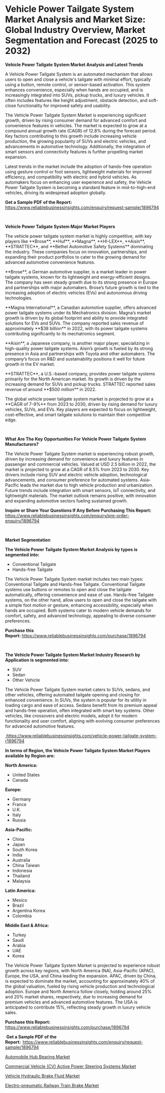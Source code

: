 <p><h1>Vehicle Power Tailgate System Market Analysis and Market Size: Global Industry Overview, Market Segmentation and Forecast (2025 to 2032)</h1></p><p><strong>Vehicle Power Tailgate System Market Analysis and Latest Trends</strong></p>
<p><p>A Vehicle Power Tailgate System is an automated mechanism that allows users to open and close a vehicle's tailgate with minimal effort, typically using a button, remote control, or sensor-based activation. This system enhances convenience, especially when hands are occupied, and is increasingly integrated into SUVs, pickup trucks, and luxury vehicles. It often includes features like height adjustment, obstacle detection, and soft-close functionality for improved safety and usability.</p><p>The Vehicle Power Tailgate System Market is experiencing significant growth, driven by rising consumer demand for advanced comfort and convenience features in vehicles. The market is expected to grow at a compound annual growth rate (CAGR) of 12.8% during the forecast period. Key factors contributing to this growth include increasing vehicle production, the growing popularity of SUVs and electric vehicles, and advancements in automotive technology. Additionally, the integration of smart sensors and connectivity features is further propelling market expansion.</p><p>Latest trends in the market include the adoption of hands-free operation using gesture control or foot sensors, lightweight materials for improved efficiency, and compatibility with electric and hybrid vehicles. As automakers focus on enhancing user experience and safety, the Vehicle Power Tailgate System is becoming a standard feature in mid-to-high-end vehicles, driving its widespread adoption globally.</p></p>
<p><strong>Get a Sample PDF of the Report:&nbsp;</strong> <a href="https://www.reliablebusinessinsights.com/enquiry/request-sample/1896794?utm_campaign=1847&utm_medium=2&utm_source=Github&utm_content=ia&utm_term=24012025&utm_id=vehicle-power-tailgate-system">https://www.reliablebusinessinsights.com/enquiry/request-sample/1896794</a></p>
<p>&nbsp;</p>
<p><strong>Vehicle Power Tailgate System Major Market Players</strong></p>
<p><p>The vehicle power tailgate system market is highly competitive, with key players like **Brose**, **Huf**, **Magna**, **HI-LEX**, **Aisin**, **STRATTEC**, and **Bethel Automotive Safety Systems** dominating the industry. These companies focus on innovation, partnerships, and expanding their product portfolios to cater to the growing demand for advanced automotive convenience features.</p><p>**Brose**, a German automotive supplier, is a market leader in power tailgate systems, known for its lightweight and energy-efficient designs. The company has seen steady growth due to its strong presence in Europe and partnerships with major automakers. Brose’s future growth is tied to the increasing adoption of electric vehicles (EVs) and autonomous driving technologies.</p><p>**Magna International**, a Canadian automotive supplier, offers advanced power tailgate systems under its Mechatronics division. Magna’s market growth is driven by its global footprint and ability to provide integrated solutions for EVs and SUVs. The company reported sales revenue of approximately **$38 billion** in 2022, with its power tailgate systems contributing significantly to its mechatronics segment.</p><p>**Aisin**, a Japanese company, is another major player, specializing in high-quality power tailgate systems. Aisin’s growth is fueled by its strong presence in Asia and partnerships with Toyota and other automakers. The company’s focus on R&D and sustainability positions it well for future growth in the EV market.</p><p>**STRATTEC**, a U.S.-based company, provides power tailgate systems primarily for the North American market. Its growth is driven by the increasing demand for SUVs and pickup trucks. STRATTEC reported sales revenue of around **$500 million** in 2022.</p><p>The global vehicle power tailgate system market is projected to grow at a **CAGR of 7-9%** from 2023 to 2030, driven by rising demand for luxury vehicles, SUVs, and EVs. Key players are expected to focus on lightweight, cost-effective, and smart tailgate solutions to maintain their competitive edge.</p></p>
<p>&nbsp;</p>
<p><strong>What Are The Key Opportunities For Vehicle Power Tailgate System Manufacturers?</strong></p>
<p><p>The Vehicle Power Tailgate System market is experiencing robust growth, driven by increasing demand for convenience and luxury features in passenger and commercial vehicles. Valued at USD 2.5 billion in 2022, the market is projected to grow at a CAGR of 8.5% from 2023 to 2030. Key drivers include rising SUV and electric vehicle adoption, technological advancements, and consumer preference for automated systems. Asia-Pacific leads the market due to high vehicle production and urbanization. Future trends include integration with smart sensors, IoT connectivity, and lightweight materials. The market outlook remains positive, with innovation and expanding automotive sectors fueling sustained growth.</p></p>
<p><strong>Inquire or Share Your Questions If Any Before Purchasing This Report:</strong> <a href="https://www.reliablebusinessinsights.com/enquiry/pre-order-enquiry/1896794?utm_campaign=1847&utm_medium=2&utm_source=Github&utm_content=ia&utm_term=24012025&utm_id=vehicle-power-tailgate-system">https://www.reliablebusinessinsights.com/enquiry/pre-order-enquiry/1896794</a></p>
<p>&nbsp;</p>
<p><strong>Market Segmentation</strong></p>
<p><strong>The Vehicle Power Tailgate System Market Analysis by types is segmented into:</strong></p>
<p><ul><li>Conventional Tailgate</li><li>Hands-free Tailgate</li></ul></p>
<p><p>The Vehicle Power Tailgate System market includes two main types: Conventional Tailgate and Hands-free Tailgate. Conventional Tailgate systems use buttons or remotes to open and close the tailgate automatically, offering convenience and ease of use. Hands-free Tailgate systems, on the other hand, allow users to open and close the tailgate with a simple foot motion or gesture, enhancing accessibility, especially when hands are occupied. Both systems cater to modern vehicle demands for comfort, safety, and advanced technology, appealing to diverse consumer preferences.</p></p>
<p><strong>Purchase this Report:&nbsp;</strong><a href="https://www.reliablebusinessinsights.com/purchase/1896794?utm_campaign=1847&utm_medium=2&utm_source=Github&utm_content=ia&utm_term=24012025&utm_id=vehicle-power-tailgate-system">https://www.reliablebusinessinsights.com/purchase/1896794</a></p>
<p>&nbsp;</p>
<p><strong>The Vehicle Power Tailgate System Market Industry Research by Application is segmented into:</strong></p>
<p><ul><li>SUV</li><li>Sedan</li><li>Other Vehicle</li></ul></p>
<p><p>The Vehicle Power Tailgate System market caters to SUVs, sedans, and other vehicles, offering automated tailgate opening and closing for enhanced convenience. In SUVs, the system is popular for its utility in loading cargo and ease of access. Sedans benefit from its premium appeal and hands-free operation, often integrated with smart key systems. Other vehicles, like crossovers and electric models, adopt it for modern functionality and user comfort, aligning with evolving consumer preferences for advanced automotive features.</p></p>
<p><a href="https://www.reliablebusinessinsights.com/vehicle-power-tailgate-system-r1896794?utm_campaign=1847&utm_medium=2&utm_source=Github&utm_content=ia&utm_term=24012025&utm_id=vehicle-power-tailgate-system">&nbsp;https://www.reliablebusinessinsights.com/vehicle-power-tailgate-system-r1896794</a></p>
<p><strong>In terms of Region, the Vehicle Power Tailgate System Market Players available by Region are:</strong></p>
<p>
    <p> <strong> North America: </strong>
        <ul>
            <li>United States</li>
            <li>Canada</li>
        </ul>
        </p> 
    <p> <strong> Europe: </strong>
        <ul>
            <li>Germany</li>
            <li>France</li>
            <li>U.K.</li>
            <li>Italy</li>
            <li>Russia</li>
        </ul>
        </p> 
    <p> <strong> Asia-Pacific: </strong>
        <ul>
            <li>China</li>
            <li>Japan</li>
            <li>South Korea</li>
            <li>India</li>
            <li>Australia</li>
            <li>China Taiwan</li>
            <li>Indonesia</li>
            <li>Thailand</li>
            <li>Malaysia</li>
        </ul>
        </p> 
    <p> <strong> Latin America: </strong>
        <ul>
            <li>Mexico</li>
            <li>Brazil</li>
            <li>Argentina Korea</li>
            <li>Colombia</li>
        </ul>
        </p> 
    <p> <strong> Middle East & Africa: </strong>
        <ul>
            <li>Turkey</li>
            <li>Saudi</li>
            <li>Arabia</li>
            <li>UAE</li>
            <li>Korea</li>
        </ul>
    </p>
    </p>
<p><p>The Vehicle Power Tailgate System Market is projected to experience robust growth across key regions, with North America (NA), Asia-Pacific (APAC), Europe, the USA, and China leading the expansion. APAC, driven by China, is expected to dominate the market, accounting for approximately 40% of the global valuation, fueled by rising vehicle production and technological adoption. Europe and North America follow closely, holding around 25% and 20% market shares, respectively, due to increasing demand for premium vehicles and advanced automotive features. The USA is anticipated to contribute 15%, reflecting steady growth in luxury vehicle sales.</p></p>
<p><strong>Purchase this Report: </strong><a href="https://www.reliablebusinessinsights.com/purchase/1896794?utm_campaign=1847&utm_medium=2&utm_source=Github&utm_content=ia&utm_term=24012025&utm_id=vehicle-power-tailgate-system">https://www.reliablebusinessinsights.com/purchase/1896794</a></p>
<p>&nbsp;<strong>Get a Sample PDF of the Report:&nbsp;&nbsp;</strong><a href="https://www.reliablebusinessinsights.com/enquiry/request-sample/1896794?utm_campaign=1847&utm_medium=2&utm_source=Github&utm_content=ia&utm_term=24012025&utm_id=vehicle-power-tailgate-system">https://www.reliablebusinessinsights.com/enquiry/request-sample/1896794</a></p>
<p><strong></strong></p>
<p><p><a href="https://github.com/carendesrochers299/Market-Research-Report-List-1/blob/main/automobile-hub-bearing-market.md?utm_campaign=1847&utm_medium=2&utm_source=Github&utm_content=ia&utm_term=24012025&utm_id=vehicle-power-tailgate-system">Automobile Hub Bearing Market</a></p><p><a href="https://github.com/chaturberville8181/Market-Research-Report-List-1/blob/main/commercial-vehicle-cv-active-power-steering-systems-market.md?utm_campaign=1847&utm_medium=2&utm_source=Github&utm_content=ia&utm_term=24012025&utm_id=vehicle-power-tailgate-system">Commercial Vehicle  (CV) Active Power Steering Systems Market</a></p><p><a href="https://github.com/hannajuana198484/Market-Research-Report-List-1/blob/main/vehicle-hydraulic-brake-fluid-market.md?utm_campaign=1847&utm_medium=2&utm_source=Github&utm_content=ia&utm_term=24012025&utm_id=vehicle-power-tailgate-system">Vehicle Hydraulic Brake Fluid Market</a></p><p><a href="https://github.com/martomiko755/Market-Research-Report-List-1/blob/main/electro-pneumatic-railway-train-brake-market.md?utm_campaign=1847&utm_medium=2&utm_source=Github&utm_content=ia&utm_term=24012025&utm_id=vehicle-power-tailgate-system">Electro-pneumatic Railway Train Brake Market</a></p></p>